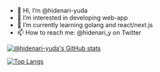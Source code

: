 - 👋 Hi, I’m @hidenari-yuda
- 👀 I’m interested in developing web-app
- 🌱 I’m currently learning golang and react/next.js
- 📫 How to reach me: @hidenari_y on Twitter

[![@hidenari-yuda's GitHub stats](https://github-readme-stats.vercel.app/api?username=mo-ri-regen&theme=vue-dark&show_icons=true)](https://github.com/mo-ri-regen/github-readme-stats)

[![Top Langs](https://github-readme-stats.vercel.app/api/top-langs/?username=mo-ri-regen&theme=vue-dark&show_icons=true&layout=compact)](https://github.com/mo-ri-regen/github-readme-stats)

<!---
hidenari-yuda/hidenari-yuda is a ✨ special ✨ repository because its `README.md` (this file) appears on your GitHub profile.
You can click the Preview link to take a look at your changes.
--->
